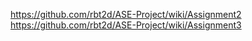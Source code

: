 
https://github.com/rbt2d/ASE-Project/wiki/Assignment2
https://github.com/rbt2d/ASE-Project/wiki/Assignment3
